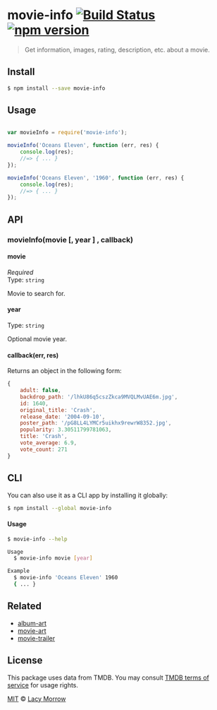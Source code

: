 # movie-info [![Build Status](https://travis-ci.org/lacymorrow/movie-info.svg?branch=master)](https://travis-ci.org/lacymorrow/movie-info) [![npm version](https://badge.fury.io/js/movie-info.svg)](https://badge.fury.io/js/movie-info)

> Get information, images, rating, description, etc. about a movie.


## Install

```bash
$ npm install --save movie-info
```


## Usage

```js

var movieInfo = require('movie-info');

movieInfo('Oceans Eleven', function (err, res) {
    console.log(res);
    //=> { ... }
});

movieInfo('Oceans Eleven', '1960', function (err, res) {
    console.log(res);
    //=> { ... }
});
```

## API

### movieInfo(movie [, year ] , callback)

#### movie

*Required*  
Type: `string`

Movie to search for.


#### year

Type: `string` 

Optional movie year.


#### callback(err, res)

Returns an object in the following form:

```js
{
    adult: false,
    backdrop_path: '/lhkU86q5cszZkca9MVQLMvUAE6m.jpg',
    id: 1640,
    original_title: 'Crash',
    release_date: '2004-09-10',
    poster_path: '/pG8LL4LYMCr5uikhx9rewrW8352.jpg',
    popularity: 3.30511799781063,
    title: 'Crash',
    vote_average: 6.9,
    vote_count: 271
}
```

## CLI

You can also use it as a CLI app by installing it globally:

```bash
$ npm install --global movie-info
```

#### Usage

```bash
$ movie-info --help

Usage
  $ movie-info movie [year]

Example
  $ movie-info 'Oceans Eleven' 1960
  { ... }
```


## Related

* [album-art](https://github.com/lacymorrow/album-art)
* [movie-art](https://github.com/lacymorrow/movie-art)
* [movie-trailer](https://github.com/lacymorrow/movie-trailer)


## License

This package uses data from TMDB. You may consult [TMDB terms of service](https://www.themoviedb.org/documentation/api/terms-of-use) for usage rights.

[MIT](http://opensource.org/licenses/MIT) © [Lacy Morrow](http://lacymorrow.com)
